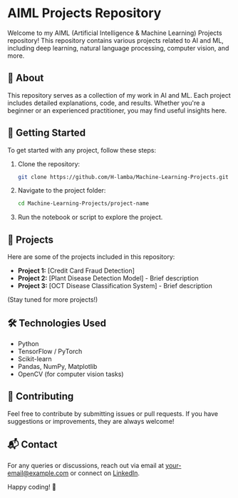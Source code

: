 # AIML Projects Repository

Welcome to my AIML (Artificial Intelligence & Machine Learning) Projects repository! This repository contains various projects related to AI and ML, including deep learning, natural language processing, computer vision, and more.

## 📌 About
This repository serves as a collection of my work in AI and ML. Each project includes detailed explanations, code, and results. Whether you're a beginner or an experienced practitioner, you may find useful insights here.


## 🚀 Getting Started
To get started with any project, follow these steps:
1. Clone the repository:
   ```sh
   git clone https://github.com/H-lamba/Machine-Learning-Projects.git
   ```
2. Navigate to the project folder:
   ```sh
   cd Machine-Learning-Projects/project-name
   ```
3. Run the notebook or script to explore the project.

## 📜 Projects
Here are some of the projects included in this repository:
- **Project 1:** [Credit Card Fraud Detection] 
- **Project 2:** [Plant Disease Detection Model] - Brief description
- **Project 3:** [OCT Disease Classification System] - Brief description

(Stay tuned for more projects!)

## 🛠️ Technologies Used
- Python
- TensorFlow / PyTorch
- Scikit-learn
- Pandas, NumPy, Matplotlib
- OpenCV (for computer vision tasks)

## 🤝 Contributing
Feel free to contribute by submitting issues or pull requests. If you have suggestions or improvements, they are always welcome!

## 📬 Contact
For any queries or discussions, reach out via email at your-email@example.com or connect on [LinkedIn](linkedin.com/in/himanshu-50385730a/).

Happy coding! 🚀
